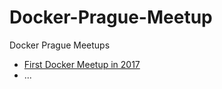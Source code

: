 # Docker-Prague-Meetup
Docker Prague Meetups
- [First Docker Meetup in 2017](27-01-17/27-01-17.md)
- ... 
